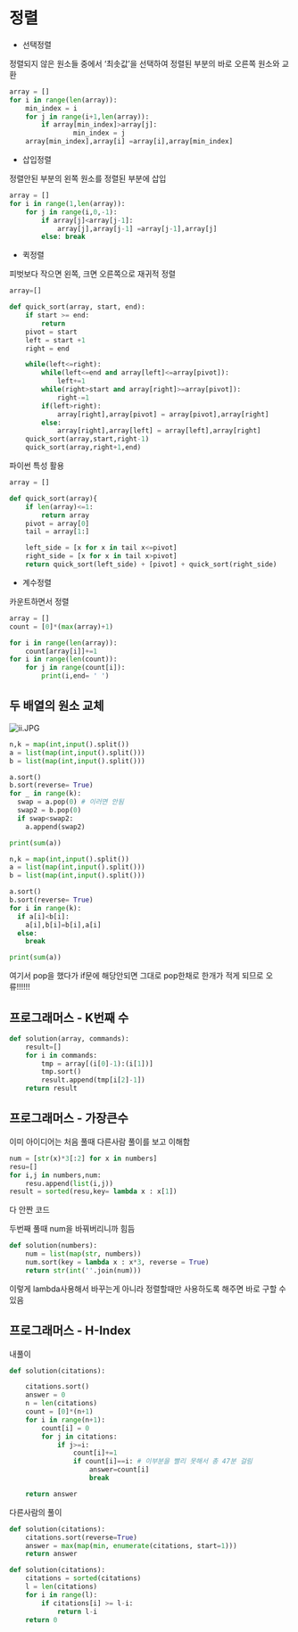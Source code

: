 # 정렬

- 선택정렬

정렬되지 않은 원소들 중에서 ‘최솟값’을 선택하여 정렬된 부분의 바로 오른쪽 원소와 교환

```python
array = []
for i in range(len(array)):
	min_index = i
	for j in range(i+1,len(array)):
		if array[min_index]>array[j]:
				min_index = j
	array[min_index],array[i] =array[i],array[min_index]
```

- 삽입정렬

정렬안된 부분의 왼쪽 원소를 정렬된 부분에 삽입

```python
array = []
for i in range(1,len(array)):
	for j in range(i,0,-1):
		if array[j]<array[j-1]:
			array[j],array[j-1] =array[j-1],array[j]
		else: break
```

- 퀵정렬

피벗보다 작으면 왼쪽, 크면 오른쪽으로 재귀적 정렬

```python
array=[]

def quick_sort(array, start, end):
	if start >= end:
		return
	pivot = start
	left = start +1
	right = end

	while(left<=right):
		while(left<=end and array[left]<=array[pivot]):
			left+=1
		while(right>start and array[right]>=array[pivot]):
			right-=1
		if(left>right):
			array[right],array[pivot] = array[pivot],array[right]
		else:
			array[right],array[left] = array[left],array[right]
	quick_sort(array,start,right-1)
	quick_sort(array,right+1,end)   
```

파이썬 특성 활용

```python
array = []

def quick_sort(array){
	if len(array)<=1:
		return array
	pivot = array[0]
	tail = array[1:]

	left_side = [x for x in tail x<=pivot]
	right_side = [x for x in tail x>pivot]
	return quick_sort(left_side) + [pivot] + quick_sort(right_side) 
```

 

- 계수정렬

카운트하면서 정렬

```python
array = []
count = [0]*(max(array)+1)

for i in range(len(array)):
	count[array[i]]+=1
for i in range(len(count)):
	for j in range(count[i]):
		print(i,end= ' ')
```

## 두 배열의 원소 교체

![ii.JPG](%E1%84%8C%E1%85%A5%E1%86%BC%E1%84%85%E1%85%A7%E1%86%AF%200eb93c1785454467a856ac5f954e839f/ii.jpg)

```python
n,k = map(int,input().split())
a = list(map(int,input().split()))
b = list(map(int,input().split()))

a.sort()
b.sort(reverse= True)
for _ in range(k):
  swap = a.pop(0) # 이러면 안됨
  swap2 = b.pop(0)
  if swap<swap2:
    a.append(swap2)

print(sum(a))
```

```python
n,k = map(int,input().split())
a = list(map(int,input().split()))
b = list(map(int,input().split()))

a.sort()
b.sort(reverse= True)
for i in range(k):
  if a[i]<b[i]:
    a[i],b[i]=b[i],a[i]
  else:
    break

print(sum(a))
```

여기서 pop을 했다가 if문에 해당안되면 그대로 pop한채로 한개가 적게 되므로 오류!!!!!!

## 프로그래머스 - K번째 수

```python
def solution(array, commands):
    result=[]
    for i in commands:
        tmp = array[(i[0]-1):(i[1])]
        tmp.sort()
        result.append(tmp[i[2]-1]) 
    return result
```

## 프로그래머스 - 가장큰수

이미 아이디어는 처음 풀때 다른사람 풀이를 보고 이해함

```python
num = [str(x)*3[:2] for x in numbers]
resu=[]
for i,j in numbers,num:
    resu.append(list(i,j))
result = sorted(resu,key= lambda x : x[1])
```

다 안짠 코드

두번째 풀때 num을 바꿔버리니까 힘듬

```python
def solution(numbers): 
    num = list(map(str, numbers)) 
    num.sort(key = lambda x : x*3, reverse = True) 
    return str(int(''.join(num)))
```

이렇게 lambda사용해서 바꾸는게 아니라 정렬할때만 사용하도록 해주면 바로 구할 수 있음

## 프로그래머스 - H-Index

내풀이

```python
def solution(citations):

    citations.sort()
    answer = 0
    n = len(citations)
    count = [0]*(n+1)
    for i in range(n+1):
        count[i] = 0
        for j in citations:
            if j>=i:
                count[i]+=1 
                if count[i]==i: # 이부분을 빨리 못해서 총 47분 걸림
                    answer=count[i]
                    break

    return answer
```

다른사람의 풀이

```python
def solution(citations):
    citations.sort(reverse=True)
    answer = max(map(min, enumerate(citations, start=1)))
    return answer
```

```python
def solution(citations):
    citations = sorted(citations)
    l = len(citations)
    for i in range(l):
        if citations[i] >= l-i:
            return l-i
    return 0
```
